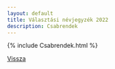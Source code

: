 ```yaml
---
layout: default
title: Választási névjegyzék 2022
description: Csabrendek
---
```


{% include Csabrendek.html %}

[Vissza](./)